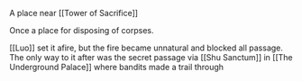 A place near [[Tower of Sacrifice]]

Once a place for disposing of corpses.

[[Luo]] set it afire, but the fire became unnatural and blocked all passage. The only way to it after was the secret passage via [[Shu Sanctum]] in [[The Underground Palace]] where bandits made a trail through